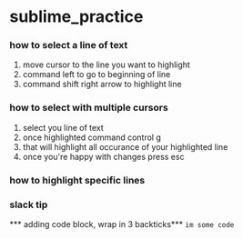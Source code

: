 # sublime_practice

### how to select a line of text
1. move cursor to the line you want to highlight
2. command left to go to beginning of line
3. command shift right arrow to highlight line 

### how to select with multiple cursors
1. select you line of text
2. once highlighted command control g
3. that will highlight all occurance of your highlighted line
4. once you're happy with changes press esc

### how to highlight specific lines

### slack tip
*** adding code block, wrap in 3 backticks***
``` im some code ```


